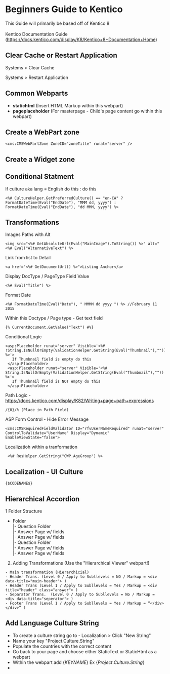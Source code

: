 Beginners Guide to Kentico
=============================

This Guide will primarily be based off of Kentico 8
<br>
<br>
Kentico Documentation Guide (https://docs.kentico.com/display/K8/Kentico+8+Documentation+Home)

Clear Cache or Restart Application
--------- 
<p>Systems > Clear Cache</p>
<p>Systems > Restart Application</p>

Common Webparts
--------- 
- __statichtml__ (Insert HTML Markup within this webpart)
- __pageplaceholder__ (For masterpage - Child's page content go within this webpart)



Create a WebPart zone
--------

```
<cms:CMSWebPartZone ZoneID="zoneTitle" runat="server" />
```
Create a Widget zone
--------



Conditional Statment
--------
If culture aka lang = English do this : do this
```
<%# CultureHelper.GetPreferredCulture() == "en-CA" ? FormatDateTime(Eval("EndDate"), "MMM dd, yyyy") : FormatDateTime(Eval("EndDate"), "dd MMM, yyyy") %>

```
Transformations
--------
Images Paths with Alt
```
<img src="<%# GetAbsoluteUrl(Eval("MainImage").ToString()) %>" alt="<%# Eval("AlternativeText") %>
```
Link from list to Detail
```
<a href="<%# GetDocumentUrl() %>">Listing Anchor</a>
```
Display DocType / PageType Field Value
```
<%# Eval("Title") %>
```
Format Date
```
<%# FormatDateTime(Eval("Date"), " MMMM dd yyyy ") %> //February 11 2015 
```
Within this Doctype / Page type - Get text field 
```
{% CurrentDocument.GetValue("Text") #%}
```
Conditional Logic
```
<asp:Placeholder runat="server" Visible='<%# !String.IsNullOrEmpty(ValidationHelper.GetString(Eval("Thumbnail"),"")) %>'>  
   If Thumbnail field is empty do this
 </asp:Placeholder>
 <asp:Placeholder runat="server" Visible='<%# String.IsNullOrEmpty(ValidationHelper.GetString(Eval("Thumbnail"),"")) %>'>  
   If Thumbnail field is NOT empty do this
 </asp:Placeholder>
```

Path Logic - https://docs.kentico.com/display/K82/Writing+page+path+expressions
```
/{0}/% (Place in Path Field)
```

ASP Form Control - Hide Error Message
```
<cms:CMSRequiredFieldValidator ID="rfvUserNameRequired" runat="server" ControlToValidate="UserName" Display="Dynamic" EnableViewState="false">
```

Localizatioh within a tranformation
```
 <%# ResHelper.GetString("CWP.AgeGroup") %>
```

Localization - UI Culture
--------
```
{$CODENAME$}
```

Hierarchical Accordion
--------
1 Folder Structure

- Folder <br>
  |- Question Folder <br>
     |- Answer Page w/ fields <br>
     |- Answer Page w/ fields <br>
  |- Question Folder <br>
     |- Answer Page w/ fields <br>
     |- Answer Page w/ fields <br>

2.	Adding Transformations (Use the "Hierarchical Viewer" webpart!)
```
- Main transformation (Hierarchicial)
- Header Trans. (Level 0 / Apply to Subllevels = NO / Markup = <div data-title="main-header"> )
- Header Trans (Level 1 / Apply to Subllevels = Yes / Markup = <div title="header" class="answer"> )
- Separator Trans.  (Level 0 / Apply to Subllevels = No / Markup = <div data-title="seperator"> )
- Footer Trans (Level 1 / Apply to Subllevels = Yes / Markup = “</div> </div>” )
```


Add Language Culture String
--------

- To create a culture string go to - Localization > Click "New String"
- Name your key "Project.Culture.String"
- Populate the countries with the correct content
- Go back to your page and choose either StaticText or StaticHtml as a webpart
- Within the webpart add {$KEYNAME$} Ex {$Project.Culture.String$}
-

